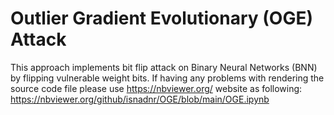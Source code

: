 # Outlier Gradient Evolutionary (OGE) Attack 
This approach implements bit flip attack on Binary Neural Networks (BNN) by flipping vulnerable weight bits.
If having any problems with rendering the source code file please use https://nbviewer.org/ website as following:
https://nbviewer.org/github/isnadnr/OGE/blob/main/OGE.ipynb
